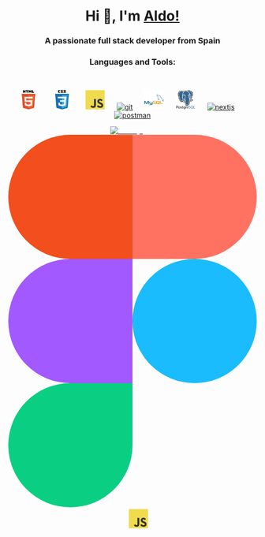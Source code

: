 <h1 align="center">Hi 👋, I'm <a href="https://martinsidorov.com">Aldo!</a></h1>
<h3 align="center">A passionate full stack developer from Spain</h3>

<h3 align="center">Languages and Tools:</h3>
<br/>
<p align="center"> 
   <a href="https://www.w3.org/html/" target="_blank"><img src="https://raw.githubusercontent.com/devicons/devicon/master/icons/html5/html5-original-wordmark.svg" alt="html5" width="40" height="40"  /></a>
   &nbsp &nbsp &nbsp <a href="https://www.w3schools.com/css/" target="_blank"><img src="https://raw.githubusercontent.com/devicons/devicon/master/icons/css3/css3-original-wordmark.svg" alt="css3" width="40" height="40"/></a>
&nbsp &nbsp &nbsp <a href="https://developer.mozilla.org/en-US/docs/Web/JavaScript" target="_blank"><img src="https://raw.githubusercontent.com/devicons/devicon/master/icons/javascript/javascript-original.svg" alt="javascript" width="40" height="40" /></a>
 &nbsp &nbsp &nbsp<a href="https://git-scm.com/" target="_blank"><img src="https://www.vectorlogo.zone/logos/git-scm/git-scm-icon.svg" alt="git" width="40" height="40"/></a>
 &nbsp &nbsp &nbsp<a href="https://www.mysql.com/" target="_blank"><img src="https://raw.githubusercontent.com/devicons/devicon/master/icons/mysql/mysql-original-wordmark.svg" alt="mysql" width="40" height="40"/></a>
 &nbsp &nbsp &nbsp<a href="https://www.postgresql.org" target="_blank"><img src="https://raw.githubusercontent.com/devicons/devicon/master/icons/postgresql/postgresql-original-wordmark.svg" alt="postgresql" width="40" height="40"/></a>
&nbsp &nbsp &nbsp<a href="https://nextjs.org/" target="_blank"><img alt="nextjs" class="hCL kVc L4E MIw" fetchpriority="auto" width="60" height="40" loading="auto" src="https://i.pinimg.com/564x/4a/2b/e7/4a2be73b1e2efb44355436c40bf496dd.jpg"/></a>
&nbsp &nbsp &nbsp<a href="https://postman.com" target="_blank"><img src="https://www.vectorlogo.zone/logos/getpostman/getpostman-icon.svg" alt="postman" width="40" height="40"/></a>
</p>
<p align="center"> 
   <a href="https://nodejs.org/en" target="_blank"><img alt="Node.js" fetchpriority="high" width="111" height="33" decoding="async" data-nimg="1" style="color:transparent" src="https://nodejs.org/static/images/logo.svg"></a>
   &nbsp &nbsp &nbsp <a href="https://www.figma.com/" target="_blank"><svg xmlns="http://www.w3.org/2000/svg" class="css-1tcm786" viewBox="0 0 38 57" aria-label="Homepage"><path fill="#1abcfe" d="M19 28.5a9.5 9.5 0 1 1 19 0 9.5 9.5 0 0 1-19 0z"></path><path fill="#0acf83" d="M0 47.5A9.5 9.5 0 0 1 9.5 38H19v9.5a9.5 9.5 0 1 1-19 0z"></path><path fill="#ff7262" d="M19 0v19h9.5a9.5 9.5 0 1 0 0-19H19z"></path><path fill="#f24e1e" d="M0 9.5A9.5 9.5 0 0 0 9.5 19H19V0H9.5A9.5 9.5 0 0 0 0 9.5z"></path><path fill="#a259ff" d="M0 28.5A9.5 9.5 0 0 0 9.5 38H19V19H9.5A9.5 9.5 0 0 0 0 28.5z"></path></svg></a>
&nbsp &nbsp &nbsp <a href="https://developer.mozilla.org/en-US/docs/Web/JavaScript" target="_blank"><img src="https://raw.githubusercontent.com/devicons/devicon/master/icons/javascript/javascript-original.svg" alt="javascript" width="40" height="40" /></a>
 
</p>
